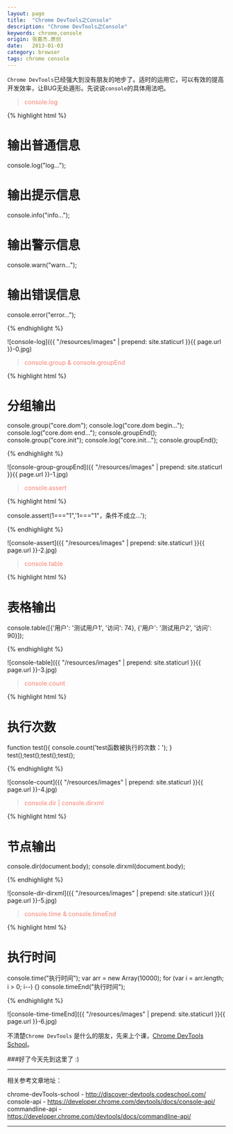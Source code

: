 ```yaml
---
layout: page
title:  "Chrome DevTools之Console"
description: "Chrome DevTools之Console"
keywords: chrome,console
origin: 张嘉杰.原创
date:   2013-01-03
category: browser
tags: chrome console
---
```

`Chrome DevTools`已经强大到没有朋友的地步了。适时的运用它，可以有效的提高开发效率，让BUG无处遁形。先说说`console`的具体用法吧。  
<!--more-->

> <font color="#fa8072">console.log</font>

{% highlight html %}

# 输出普通信息
console.log("log...");
# 输出提示信息
console.info("info...");
# 输出警示信息
console.warn("warn...");
# 输出错误信息
console.error("error...");

{% endhighlight %}

![console-log]({{ "/resources/images" | prepend: site.staticurl }}{{ page.url }}-0.jpg)    

> <font color="#fa8072">console.group & console.groupEnd</font>

{% highlight html %}

# 分组输出
console.group("core.dom");
console.log("core.dom begin...");
console.log("core.dom end...");
console.groupEnd();
console.group("core.init");
console.log("core.init...");
console.groupEnd();

{% endhighlight %}

![console-group-groupEnd]({{ "/resources/images" | prepend: site.staticurl }}{{ page.url }}-1.jpg)   

> <font color="#fa8072">console.assert</font>

{% highlight html %}

console.assert(1==="1",'1==="1"，条件不成立...');

{% endhighlight %}

![console-assert]({{ "/resources/images" | prepend: site.staticurl }}{{ page.url }}-2.jpg)   

> <font color="#fa8072">console.table</font>

{% highlight html %}

# 表格输出
console.table([{'用户': '测试用户1', '访问': 74}, {'用户': '测试用户2', '访问': 90}]);

{% endhighlight %}

![console-table]({{ "/resources/images" | prepend: site.staticurl }}{{ page.url }}-3.jpg)   

> <font color="#fa8072">console.count</font>

{% highlight html %}

# 执行次数
function test(){ console.count('test函数被执行的次数：'); }
test();test();test();test();

{% endhighlight %}

![console-count]({{ "/resources/images" | prepend: site.staticurl }}{{ page.url }}-4.jpg)   


> <font color="#fa8072">console.dir | console.dirxml</font>

{% highlight html %}

# 节点输出
console.dir(document.body);
console.dirxml(document.body);

{% endhighlight %}

![console-dir-dirxml]({{ "/resources/images" | prepend: site.staticurl }}{{ page.url }}-5.jpg)   

> <font color="#fa8072">console.time & console.timeEnd</font>

{% highlight html %}

# 执行时间
console.time("执行时间");
var arr = new Array(10000);
for (var i = arr.length; i > 0; i--) {}
console.timeEnd("执行时间");

{% endhighlight %}

![console-time-timeEnd]({{ "/resources/images" | prepend: site.staticurl }}{{ page.url }}-6.jpg)  



不清楚`Chrome DevTools` 是什么的朋友，先来上个课，[Chrome DevTools School]。  

###好了今天先到这里了 :)

-----------------------

相关参考文章地址：

chrome-devTools-school - <http://discover-devtools.codeschool.com/>  
console-api - <https://developer.chrome.com/devtools/docs/console-api/>  
commandline-api - <https://developer.chrome.com/devtools/docs/commandline-api/>  

-----------------------

[Chrome DevTools School]: http://discover-devtools.codeschool.com/